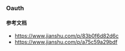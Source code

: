 ### Oauth

#### 参考文档

+ https://www.jianshu.com/p/83b0f6d82d6c
+ https://www.jianshu.com/p/a75c59a29bdf

